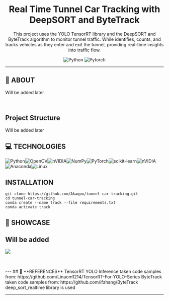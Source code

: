 

<div align='center'>
    <h1><b> Real Time Tunnel Car Tracking with DeepSORT and ByteTrack </b></h1>
<p>This project uses the YOLO TensorRT library and the DeepSORT and ByteTrack algorithm to monitor tunnel traffic. While identifies, counts, and tracks vehicles as they enter and exit the tunnel, providing real-time insights into traffic flow.</p>

![Python](https://badgen.net/badge/Python/[3.8]/blue?) 
![Pytorch](https://badgen.net/badge/Pytorch/[2.4.0]/red?) 
</div>

---

## 💾 **ABOUT**

Will be added later

<br />

## Project Structure

Will be added later
  
## 💻 **TECHNOLOGIES**

![Python](https://img.shields.io/badge/python-3670A0?style=for-the-badge&logo=python&logoColor=ffdd54)![OpenCV](https://img.shields.io/badge/opencv-%23white.svg?style=for-the-badge&logo=opencv&logoColor=white)![nVIDIA](https://img.shields.io/badge/tensorrt-%2344A833.svg?style=for-the-badge&logo=nVIDIA&logoColor=white)![NumPy](https://img.shields.io/badge/numpy-%23013243.svg?style=for-the-badge&logo=numpy&logoColor=white)![PyTorch](https://img.shields.io/badge/PyTorch-%23EE4C2C.svg?style=for-the-badge&logo=PyTorch&logoColor=white)![scikit-learn](https://img.shields.io/badge/scikit--learn-%23F7931E.svg?style=for-the-badge&logo=scikit-learn&logoColor=white)![nVIDIA](https://img.shields.io/badge/cuda-000000.svg?style=for-the-badge&logo=nVIDIA&logoColor=green)![Anaconda](https://img.shields.io/badge/Anaconda-%2344A833.svg?style=for-the-badge&logo=anaconda&logoColor=white)![Linux](https://img.shields.io/badge/Linux-FCC624?style=for-the-badge&logo=linux&logoColor=black)

##  **INSTALLATION**

```
git clone https://github.com/Akaqox/tunnel-car-tracking.git
cd tunnel-car-tracking
conda create --name track --file requirements.txt
conda activate track
```

## 🔎 **SHOWCASE**
 <h2><b> Will be added </b></h1>
<img src=/>
<br />
 <h2><b> </b></h1>

<br />
---
## 🔎 **REFERENCES**
TensorRT YOLO Inference  taken code samples from: https://github.com/Linaom1214/TensorRT-For-YOLO-Series
ByteTrack taken code samples from: https://github.com/ifzhang/ByteTrack
deep_sort_realtime library is used


<br />

---


